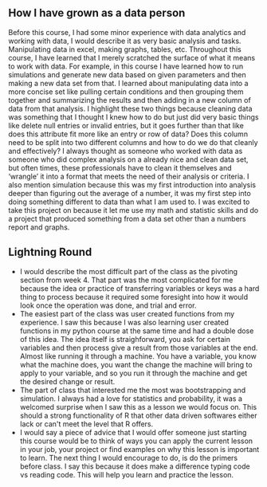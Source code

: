 ## How I have grown as a data person
Before this course, I had some minor experience with data analytics and working with data, I would describe it as very basic analysis and tasks.  Manipulating data in excel, making graphs, tables, etc.  Throughout this course, I have learned that I merely scratched the surface of what it means to work with data.  For example, in this course I have learned how to run simulations and generate new data based on given parameters and then making a new data set from that.  I learned about manipulating data into a more concise set like pulling certain conditions and then grouping them together and summarizing the results and then adding in a new column of data from that analysis.  I highlight these two things because cleaning data was something that I thought I knew how to do but just did very basic things like delete null entries or invalid entries, but it goes further than that like does this attribute fit more like an entry or row of data? Does this column need to be split into two different columns and how to do we do that cleanly and effectively? I always thought as someone who worked with data as someone who did complex analysis on a already nice and clean data set, but often times, these professionals have to clean it themselves and ‘wrangle’ it into a format that meets the need of their analysis or criteria.  I also mention simulation because this was my first introduction into analysis deeper than figuring out the average of a number, it was my first step into doing something different to data than what I am used to.  I was excited to take this project on because it let me use my math and statistic skills and do a project that produced something from a data set other than a numbers report and graphs.  


## Lightning Round
- I would describe the most difficult part of the class as the pivoting section from week 4.  That part was the most complicated for me because the idea or practice of transferring variables or keys was a hard thing to process because it required some foresight into how it would look once the operation was done, and trial and error.
- The easiest part of the class was user created functions from my experience.  I saw this because I was also learning user created functions in my python course at the same time and had a double dose of this idea.  The idea itself is straighforward, you ask for certain variables and then process give a result from those variables at the end.  Almost like running it through a machine.  You have a variable, you know what the machine does, you want the change the machine will bring to apply to your variable, and so you run it through the machine and get the desired change or result.
- The part of class that interested me the most was bootstrapping and simulation.  I always had a love for statistics and probability, it was a welcomed surprise when I saw this as a lesson we would focus on.  This should a strong functionality of R that other data driven softwares either lack or can't meet the level that R offers.
- I would say a piece of advice that I would offer someone just starting this course would be to think of ways you can apply the current lesson in your job, your project or find examples on why this lesson is important to learn.  The next thing I would encourage to do, is do the primers before class.  I say this because it does make a difference typing code vs reading code.  This will help you learn and practice the lesson.  
